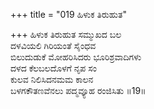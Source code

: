 +++
title = "019 ಹಿಳುಕ ತಿರುಹುತ"

+++
ಹಿಳುಕ ತಿರುಹುತ ಸಮ್ಮುಖದ ಬಲ  
ದಳವಿಯಲಿ ಗಿರಿಯಂತೆ ಸೈಂಧವ  
ಬಿಲುದುಡುಕೆ ಮೋಹರಿಸಿದರು ಭೂರಿಶ್ರವಾದಿಗಳು  
ದಳದ ಕೆಲಬಲದೊಳಗೆ ನೃಪ ಸಂ  
ಕುಲವ ನಿಲಿಸಿದನಮಮ ಕಾಲನ  
ಬಳಗಕೌತಣವೆನಲು ಪದ್ಮವ್ಯೂಹ ರಂಜಿಸಿತು   ॥19॥